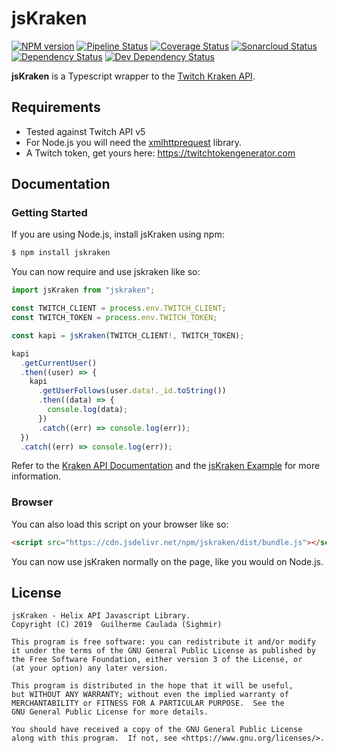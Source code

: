 # jsKraken

[npm-url]: https://npmjs.org/package/jskraken
[npm-image]: https://img.shields.io/npm/v/jskraken.svg
[pipeline-image]: https://github.com/Sighmir/jsKraken/workflows/CI/CD/badge.svg
[pipeline-url]: https://github.com/Sighmir/jsKraken/actions?query=workflow%3ACI%2FCD
[coverage-image]: https://codecov.io/gh/Sighmir/jsKraken/graph/badge.svg
[coverage-url]: https://codecov.io/gh/Sighmir/jsKraken
[quality-image]: https://sonarcloud.io/api/project_badges/measure?project=jsKraken&metric=alert_status
[quality-url]: https://sonarcloud.io/dashboard?id=jsKraken
[depstat-url]: https://david-dm.org/Sighmir/jsKraken
[depstat-image]: https://david-dm.org/Sighmir/jsKraken/status.svg
[devdepstat-url]: https://david-dm.org/Sighmir/jsKraken?type=dev
[devdepstat-image]: https://david-dm.org/Sighmir/jsKraken/dev-status.svg

[![NPM version][npm-image]][npm-url]
[![Pipeline Status][pipeline-image]][pipeline-url]
[![Coverage Status][coverage-image]][coverage-url]
[![Sonarcloud Status][quality-image]][quality-url]
[![Dependency Status][depstat-image]][depstat-url]
[![Dev Dependency Status][devdepstat-image]][devdepstat-url]

**jsKraken** is a Typescript wrapper to the [Twitch Kraken API](https://dev.twitch.tv/docs/v5).

## Requirements

- Tested against Twitch API v5
- For Node.js you will need the [xmlhttprequest](https://www.npmjs.com/package/xmlhttprequest) library.
- A Twitch token, get yours here: https://twitchtokengenerator.com

## Documentation

### Getting Started

If you are using Node.js, install jsKraken using npm:

```bash
$ npm install jskraken
```

You can now require and use jskraken like so:

```ts
import jsKraken from "jskraken";

const TWITCH_CLIENT = process.env.TWITCH_CLIENT;
const TWITCH_TOKEN = process.env.TWITCH_TOKEN;

const kapi = jsKraken(TWITCH_CLIENT!, TWITCH_TOKEN);

kapi
  .getCurrentUser()
  .then((user) => {
    kapi
      .getUserFollows(user.data!._id.toString())
      .then((data) => {
        console.log(data);
      })
      .catch((err) => console.log(err));
  })
  .catch((err) => console.log(err));
```

Refer to the [Kraken API Documentation](https://dev.twitch.tv/docs/v5) and the [jsKraken Example](https://github.com/Sighmir/jsKraken/tree/master/example) for more information.

### Browser

You can also load this script on your browser like so:

```html
<script src="https://cdn.jsdelivr.net/npm/jskraken/dist/bundle.js"></script>
```

You can now use jsKraken normally on the page, like you would on Node.js.

## License

```
jsKraken - Helix API Javascript Library.
Copyright (C) 2019  Guilherme Caulada (Sighmir)

This program is free software: you can redistribute it and/or modify
it under the terms of the GNU General Public License as published by
the Free Software Foundation, either version 3 of the License, or
(at your option) any later version.

This program is distributed in the hope that it will be useful,
but WITHOUT ANY WARRANTY; without even the implied warranty of
MERCHANTABILITY or FITNESS FOR A PARTICULAR PURPOSE.  See the
GNU General Public License for more details.

You should have received a copy of the GNU General Public License
along with this program.  If not, see <https://www.gnu.org/licenses/>.
```
